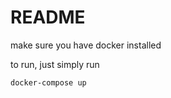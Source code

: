 # README

make sure you have docker installed

to run, just simply run

```bash
docker-compose up
```
